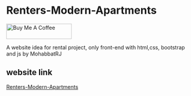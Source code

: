 # Renters-Modern-Apartments
<a href="https://www.buymeacoffee.com/mohabbatrj" target="_blank"><img src="https://cdn.buymeacoffee.com/buttons/default-orange.png" alt="Buy Me A Coffee" height="41" width="174"></a>

A website idea for rental project, only front-end with html,css, bootstrap and js by MohabbatRJ
## website link
<a href="https://mohabbatrj.github.io/Renters-Modern-Apartments" target="_blank">Renters-Modern-Apartments</a>

